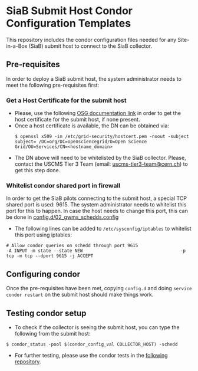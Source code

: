 # SiaB Submit Host Condor Configuration Templates

This repository includes the condor configuration files needed for any Site-in-a-Box (SiaB) submit host to connect to the SiaB collector. 

## Pre-requisites
In order to deploy a SiaB submit host, the system administrator needs to meet the following pre-requisites first:
### Get a Host Certificate for the submit host
 - Please, use the following [OSG documentation link](https://opensciencegrid.github.io/docs/security/host-certs) in order to get the host certificate for the submit host, if none present.
 - Once a host certificate is available, the DN can be obtained via:
   ```
   $ openssl x509 -in /etc/grid-security/hostcert.pem -noout -subject
   subject= /DC=org/DC=opensciencegrid/O=Open Science Grid/OU=Services/CN=<hostname_domain>
   ```
 - The DN above will need to be whitelisted by the SiaB collector. Please, contact the USCMS Tier 3 Team (email: uscms-tier3-team@cern.ch) to get this step done.

### Whitelist condor shared port in firewall
In order to get the SiaB pilots connecting to the submit host, a special TCP shared port is used: 9615. The system administrator needs to whitelist this port for this to happen.
In case the host needs to change this port, this can be done in [config.d/02_gwms_schedds.config](condor/config.d/02_gwms_schedds.config)
- The following lines can be added to `/etc/sysconfig/iptables` to whitelist this port using iptables:
```
# Allow condor queries on schedd through port 9615
-A INPUT -m state --state NEW                                     -p tcp -m tcp --dport 9615 -j ACCEPT
```
## Configuring condor
Once the pre-requisites have been met, copying `config.d` and doing `service condor restart` on the submit host should make things work. 

## Testing condor setup
- To check if the collector is seeing the submit host, you can type the following from the submit host:
```
$ condor_status -pool $(condor_config_val COLLECTOR_HOST) -schedd
```
- For further testing, please use the condor tests in the [following repository](https://github.com/USCMSTier3/siab-tests).
